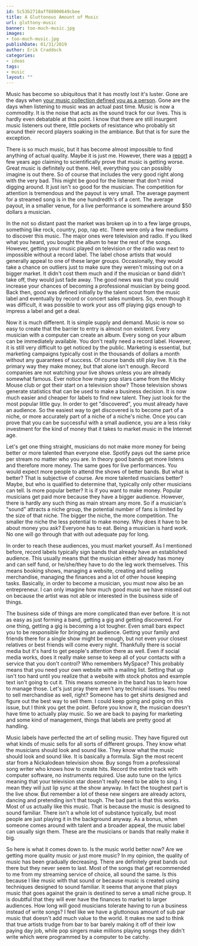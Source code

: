 ```yaml
---
id: 5c53b2718aff88000649cbee
title: A Gluttonous Amount of Music
url: gluttony-music
banner: too-much-music.jpg
images:
- too-much-music.jpg
publishDate: 01/31/2019
author: Erik Craddock
categories:
- ideas
tags:
- music
layout: ""
---
```

Music has become so ubiquitous that it has mostly lost it's luster. Gone are the days when [your music collection defined you as a person](/articles/the-decline-of-music-appreciation). Gone are the days when listening to music was an actual past time. Music is now a commodity. It is the noise that acts as the sound track for our lives. This is hardly even debatable at this point. I know that there are still insurgent music listeners out there, little pockets of resistance who probably sit around their record players soaking in the ambiance. But that is for sure the exception.

There is so much music, but it has become almost impossible to find anything of actual quality. Maybe it is just me. However, there was a [report](https://www.nature.com/articles/srep00521) a few years ago claiming to scientifically prove that music is getting worse. Great music is definitely out there. Hell, everything you can possibly imagine is out there. So of course that includes the very good right along with the very bad. This might be good for the listener that don't mind digging around. It just isn't so good for the musician. The competition for attention is tremendous and the payout is very small. The average payment for a streamed song is in the one hundredth's of a cent. The average payout, in a smaller venue, for a live performance is somewhere around $50 dollars a musician.

In the not so distant past the market was broken up in to a few large groups, something like rock, country, pop, rap etc. There were only a few mediums to discover this music. The major ones were television and radio. If you liked what you heard, you bought the album to hear the rest of the songs. However, getting your music played on television or the radio was next to impossible without a record label. The label chose artists that would generally appeal to one of these larger groups. Occasionally, they would take a chance on outliers just to make sure they weren't missing out on a bigger market. It didn't cost them much and if the musician or band didn't take off, they would just fade away. The good news was that you could increase your chances of becoming a professional musician by being good. Back then, good was defined initially by the talent scout from the music label and eventually by record or concert sales numbers. So, even though it was difficult, it was possible to work your ass off playing gigs enough to impress a label and get a deal.

Now it is much different. It is simple supply and demand. Music is now so easy to create that the barrier to entry is almost non existent. Every musician with a computer can create an album. Every song on your album can be immediately available. You don't really need a record label. However, it is still very difficult to get noticed by the public. Marketing is essential, but marketing campaigns typically cost in the thousands of dollars a month without any guarantees of success. Of course bands still play live. It is the primary way they make money, but that alone isn't enough. Record companies are not watching your live shows unless you are already somewhat famous. Ever notice how many pop stars came from the Micky Mouse club or got their start on a television show? Those television shows generate statistics that can be used to make a business decision. It is now much easier and cheaper for labels to find new talent. They just look for the most popular little guy. In order to get "discovered", you must already have an audience. So the easiest way to get discovered is to become part of a niche, or more accurately part of a niche of a niche's niche. Once you can prove that you can be successful with a small audience, you are a less risky investment for the kind of money that it takes to market music in the Internet age.

Let's get one thing straight, musicians do not make more money for being better or more talented than everyone else. Spotify pays out the same price per stream no matter who you are. In theory good bands get more listens and therefore more money. The same goes for live performances. You would expect more people to attend the shows of better bands. But what is better? That is subjective of course. Are more talented musicians better? Maybe, but who is qualified to determine that, typically only other musicians can tell. Is more popular better? It is if you want to make money. Popular musicians get paid more because they have a bigger audience. However, there is hardly any such thing as main stream any more. So if a musician's "sound" attracts a niche group, the potential number of fans is limited by the size of that niche. The bigger the niche, the more competition. The smaller the niche the less potential to make money. Why does it have to be about money you ask? Everyone has to eat. Being a musician is hard work. No one will go through that with out adequate pay for long.

In order to reach these audiences, you must market yourself. As I mentioned before, record labels typically sign bands that already have an established audience. This usually means that the musician either already has money and can self fund, or he/she/they have to do the leg work themselves. This means booking shows, managing a website, creating and selling merchandise, managing the finances and a lot of other house keeping tasks. Basically, in order to become a musician, you must now also be an entrepreneur. I can only imagine how much good music we have missed out on because the artist was not able or interested in the business side of things.

The business side of things are more complicated than ever before. It is not as easy as just forming a band, getting a gig and getting discovered. For one thing, getting a gig is becoming a lot tougher. Even small bars expect you to be responsible for bringing an audience. Getting your family and friends there for a single show might be enough, but not even your closest relatives or best friends will come every night. Thankfully there is social media but it's hard to get people's attention there as well. Even if social media works, does it really make sense to keep all of your contacts with a service that you don't control? Who remembers MySpace? This probably means that you need your own website with a mailing list. Setting that up isn't too hard until you realize that a website with stock photos and example text isn't going to cut it. This means someone in the band has to learn how to manage those. Let's just pray there aren't any technical issues. You need to sell merchandise as well, right? Someone has to get shirts designed and figure out the best way to sell them. I could keep going and going on this issue, but I think you get the point. Before you know it, the musician doesn't have time to actually play music. So we are back to paying for marketing and some kind of management, things that labels are pretty good at handling.

Music labels have perfected the art of selling music. They have figured out what kinds of music sells for all sorts of different groups. They know what the musicians should look and sound like. They know what the music should look and sound like. It is basically a formula. Sign the most recent star from a Nickalodean television show. Buy songs from a professional song writer who knows how to create hits. Record the entire track with computer software, no instruments required. Use auto tune on the lyrics meaning that your television star doesn't really need to be able to sing. I mean they will just lip sync at the show anyway. In fact the toughest part is the live show. But remember a lot of these new singers are already actors, dancing and pretending isn't that tough. The bad part is that this works. Most of us actually like this music. That is because the music is designed to sound familiar. There isn't a whole lot of substance typically, but most people are just playing it in the background anyway. As a bonus, when someone comes around with talent and a broader appeal, the music label can usually sign them. These are the musicians or bands that really make it big.

So here is what it comes down to. Is the music world better now? Are we getting more quality music or just more music? In my opinion, the quality of music has been gradually decreasing. There are definitely great bands out there but they never seem to last. Most of the songs that get recommended to me from my streaming service of choice, all sound the same. Is this because I like music with that sound or because music is created using techniques designed to sound familiar.  It seems that anyone that plays music that goes against the grain is destined to serve a small niche group. It is doubtful that they will ever have the finances to market to larger audiences. How long will good musicians tolerate having to run a business instead of write songs? I feel like we have a gluttonous amount of sub par music that doesn't add much value to the world. It makes me sad to think that true artists trudge from bar to bar barely making it off of their low paying day job, while pop singers make millions playing songs they didn't write which were programmed by a computer to be catchy.
